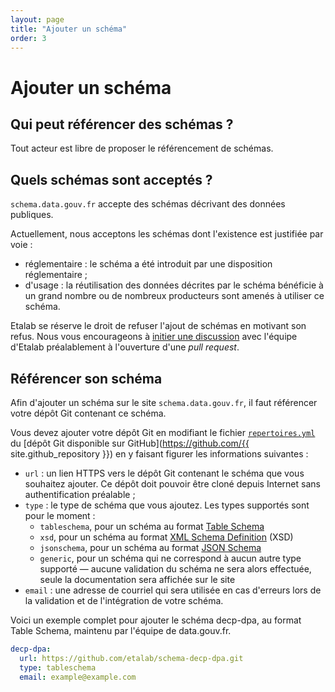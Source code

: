 ```yaml
---
layout: page
title: "Ajouter un schéma"
order: 3
---
```

# Ajouter un schéma

## Qui peut référencer des schémas ?
Tout acteur est libre de proposer le référencement de schémas.

## Quels schémas sont acceptés ?
`schema.data.gouv.fr` accepte des schémas décrivant des données publiques.

Actuellement, nous acceptons les schémas dont l'existence est justifiée par voie :
- réglementaire : le schéma a été introduit par une disposition réglementaire ;
- d'usage : la réutilisation des données décrites par le schéma bénéficie à un grand nombre ou de nombreux producteurs sont amenés à utiliser ce schéma.

Etalab se réserve le droit de refuser l'ajout de schémas en motivant son refus. Nous vous encourageons à [initier une discussion](https://github.com/etalab/schema.data.gouv.fr/issues) avec l'équipe d'Etalab préalablement à l'ouverture d'une _pull request_.

## Référencer son schéma
Afin d'ajouter un schéma sur le site `schema.data.gouv.fr`, il faut référencer votre dépôt Git contenant ce schéma.

Vous devez ajouter votre dépôt Git en modifiant le fichier [`repertoires.yml`](https://github.com/etalab/schema.data.gouv.fr/blob/master/aggregateur/repertoires.yml) du [dépôt Git disponible sur GitHub](https://github.com/{{ site.github_repository }}) en y faisant figurer les informations suivantes :

- `url` : un lien HTTPS vers le dépôt Git contenant le schéma que vous souhaitez ajouter. Ce dépôt doit pouvoir être cloné depuis Internet sans authentification préalable ;
- `type` : le type de schéma que vous ajoutez. Les types supportés sont pour le moment :
    + `tableschema`, pour un schéma au format [Table Schema](https://frictionlessdata.io/specs/table-schema/)
    + `xsd`, pour un schéma au format [XML Schema Definition](https://www.w3.org/TR/xmlschema11-1/) (XSD)
    + `jsonschema`, pour un schéma au format [JSON Schema](https://json-schema.org/)
    + `generic`, pour un schéma qui ne correspond à aucun autre type supporté — aucune validation du schéma ne sera alors effectuée, seule la documentation sera affichée sur le site
- `email` : une adresse de courriel qui sera utilisée en cas d'erreurs lors de la validation et de l'intégration de votre schéma.

Voici un exemple complet pour ajouter le schéma decp-dpa, au format Table Schema, maintenu par l'équipe de data.gouv.fr.
```yml
decp-dpa:
  url: https://github.com/etalab/schema-decp-dpa.git
  type: tableschema
  email: example@example.com
```
